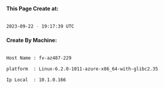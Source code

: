 
   
#### This Page Create at:

```bash

2023-09-22 - 19:17:39 UTC

```

#### Create By Machine:

```bash

Host Name : fv-az487-229

platform  : Linux-6.2.0-1011-azure-x86_64-with-glibc2.35

Ip Local  : 10.1.0.166

```

